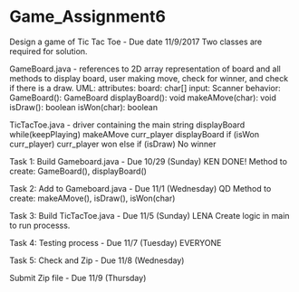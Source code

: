 # Game_Assignment6

Design a game of Tic Tac Toe - Due date 11/9/2017
Two classes are required for solution.

GameBoard.java - references to 2D array representation of board and all methods to display board, user making move, check for winner,
                 and check if there is a draw.
UML:
    attributes:
          board: char[]
          input: Scanner
    behavior:
        GameBoard(): GameBoard
        displayBoard(): void
        makeAMove(char): void
        isDraw(): boolean
        isWon(char): boolean

TicTacToe.java - driver containing the main string
        displayBoard
        while(keepPlaying)
            makeAMove curr_player
            displayBoard
            if (isWon curr_player)
                 curr_player won
            else if (isDraw)
                 No winner


Task 1: Build Gameboard.java - Due 10/29 (Sunday) KEN DONE!
        Method to create: GameBoard(), displayBoard()

Task 2: Add to Gameboard.java - Due 11/1 (Wednesday)  QD
        Method to create: makeAMove(), isDraw(), isWon(char)

Task 3: Build TicTacToe.java - Due 11/5 (Sunday) LENA
        Create logic in main to run processs.

Task 4: Testing process - Due 11/7 (Tuesday) EVERYONE

Task 5: Check and Zip - Due 11/8 (Wednesday)

Submit Zip file - Due 11/9 (Thursday)
